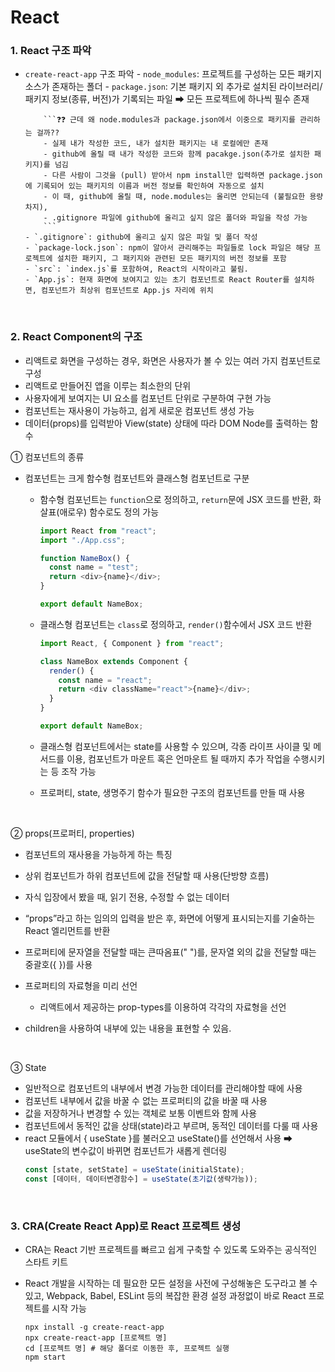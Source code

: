 # React

### 1. React 구조 파악

- `create-react-app` 구조 파악 - `node_modules`: 프로젝트를 구성하는 모든 패키지 소스가 존재하는 폴더 - `package.json`: 기본 패키지 외 추가로 설치된 라이브러리/패키지 정보(종류, 버전)가 기록되는 파일 ➡ 모든 프로젝트에 하나씩 필수 존재
  <br>

          ```❓❓ 근데 왜 node.modules과 package.json에서 이중으로 패키지를 관리하는 걸까??
          - 실제 내가 작성한 코드, 내가 설치한 패키지는 내 로컬에만 존재
          - github에 올릴 때 내가 작성한 코드와 함께 pacakge.json(추가로 설치한 패키지)를 넘김
          - 다른 사람이 그것을 (pull) 받아서 npm install만 입력하면 package.json에 기록되어 있는 패키지의 이름과 버전 정보를 확인하여 자동으로 설치
          - 이 때, github에 올릴 때, node.modules는 올리면 안되는데 (불필요한 용량 차지),
          - .gitignore 파일에 github에 올리고 싶지 않은 폴더와 파일을 작성 가능
          ```
      - `.gitignore`: github에 올리고 싶지 않은 파일 및 폴더 작성
      - `package-lock.json`: npm이 알아서 관리해주는 파일들로 lock 파일은 해당 프로젝트에 설치한 패키지, 그 패키지와 관련된 모든 패키지의 버전 정보를 포함
      - `src`: `index.js`를 포함하여, React의 시작이라고 불림.
      - `App.js`: 현재 화면에 보여지고 있는 초기 컴포넌트로 React Router를 설치하면, 컴포넌트가 최상위 컴포넌트로 App.js 자리에 위치

  <br>

### 2. React Component의 구조

- 리액트로 화면을 구성하는 경우, 화면은 사용자가 볼 수 있는 여러 가지 컴포넌트로 구성
- 리액트로 만들어진 앱을 이루는 최소한의 단위
- 사용자에게 보여지는 UI 요소를 컴포넌트 단위로 구분하여 구현 가능
- 컴포넌트는 재사용이 가능하고, 쉽게 새로운 컴포넌트 생성 가능
- 데이터(props)를 입력받아 View(state) 상태에 따라 DOM Node를 출력하는 함수

① 컴포넌트의 종류

- 컴포넌트는 크게 함수형 컴포넌트와 클래스형 컴포넌트로 구분

  - 함수형 컴포넌트는 `function`으로 정의하고, `return`문에 JSX 코드를 반환, 화살표(애로우) 함수로도 정의 가능
    <br>

    ```javascript
    import React from "react";
    import "./App.css";

    function NameBox() {
      const name = "test";
      return <div>{name}</div>;
    }

    export default NameBox;
    ```

  - 클래스형 컴포넌트는 `class`로 정의하고, `render()`함수에서 JSX 코드 반환
    <br>

    ```javascript
    import React, { Component } from "react";

    class NameBox extends Component {
      render() {
        const name = "react";
        return <div className="react">{name}</div>;
      }
    }

    export default NameBox;
    ```

  - 클래스형 컴포넌트에서는 state를 사용할 수 있으며, 각종 라이프 사이클 및 메서드를 이용, 컴포넌트가 마운트 혹은 언마운트 될 때까지 추가 작업을 수행시키는 등 조작 가능
  - 프로퍼티, state, 생명주기 함수가 필요한 구조의 컴포넌트를 만들 때 사용

<br>

② props(프로퍼티, properties)

- 컴포넌트의 재사용을 가능하게 하는 특징
- 상위 컴포넌트가 하위 컴포넌트에 값을 전달할 때 사용(단방향 흐름)
- 자식 입장에서 봤을 때, 읽기 전용, 수정할 수 없는 데이터
- “props”라고 하는 임의의 입력을 받은 후, 화면에 어떻게 표시되는지를 기술하는 React 엘리먼트를 반환

- 프로퍼티에 문자열을 전달할 때는 큰따옴표(" ")를, 문자열 외의 값을 전달할 때는 중괄호({ })를 사용
- 프로퍼티의 자료형을 미리 선언
  - 리액트에서 제공하는 prop-types를 이용하여 각각의 자료형을 선언
- children을 사용하여 내부에 있는 내용을 표현할 수 있음.

<br>

③ State

- 일반적으로 컴포넌트의 내부에서 변경 가능한 데이터를 관리해야할 때에 사용
- 컴포넌트 내부에서 값을 바꿀 수 없는 프로퍼티의 값을 바꿀 때 사용
- 값을 저장하거나 변경할 수 있는 객체로 보통 이벤트와 함께 사용
- 컴포넌트에서 동적인 값을 상태(state)라고 부르며, 동적인 데이터를 다룰 때 사용
- react 모듈에서 { useState }를 불러오고 useState()를 선언해서 사용 ➡ useState의 변수값이 바뀌면 컴포넌트가 새롭게 렌더링
  ```javascript
  const [state, setState] = useState(initialState);
  const [데이터, 데이터변경함수] = useState(초기값(생략가능));
  ```
  <br>


### 3. CRA(Create React App)로 React 프로젝트 생성

- CRA는 React 기반 프로젝트를 빠르고 쉽게 구축할 수 있도록 도와주는 공식적인 스타트 키트
- React 개발을 시작하는 데 필요한 모든 설정을 사전에 구성해놓은 도구라고 볼 수 있고, Webpack, Babel, ESLint 등의 복잡한 환경 설정 과정없이 바로 React 프로젝트를 시작 가능

  ```
  npx install -g create-react-app
  npx create-react-app [프로젝트 명]
  cd [프로젝트 명] # 해당 폴더로 이동한 후, 프로젝트 실행
  npm start

  ```

